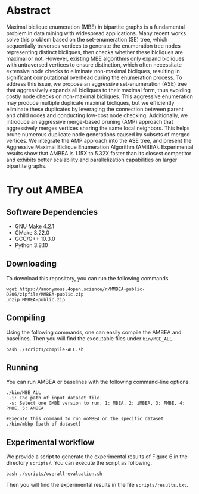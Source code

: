 # Abstract
Maximal biclique enumeration (MBE) in bipartite graphs is a fundamental problem in data mining with widespread applications.
Many recent works solve this problem based on the set-enumeration (SE) tree,
which sequentially traverses vertices to generate the enumeration tree nodes representing distinct bicliques,
then checks whether these bicliques are maximal or not.
However, existing MBE algorithms only expand bicliques with untraversed vertices to ensure distinction,
which often necessitate extensive node checks to eliminate non-maximal bicliques,
resulting in significant computational overhead during the enumeration process.
To address this issue, we propose an aggressive set-enumeration (ASE) tree that
aggressively expands all bicliques to their maximal form,
thus avoiding costly node checks on non-maximal bicliques.
This aggressive enumeration may produce multiple duplicate maximal bicliques,
but we efficiently eliminate these duplicates by
leveraging the connection between parent and child nodes 
and conducting low-cost node checking.
Additionally, we introduce an aggressive merge-based pruning (AMP) approach that
aggressively merges vertices sharing the same local neighbors.
This helps prune numerous duplicate node generations caused by subsets of merged vertices.
We integrate the AMP approach into the ASE tree,
and present the Aggressive Maximal Biclique Enumeration Algorithm (AMBEA).
Experimental results show that
AMBEA is 1.15X to 5.32X faster than its closest competitor
and exhibits better scalability and parallelization capabilities on larger bipartite graphs.
# Try out AMBEA
## Software Dependencies
- GNU Make 4.2.1
- CMake 3.22.0
- GCC/G++ 10.3.0
- Python 3.8.10

## Downloading
To download this repository, you can run the following commands.
```
wget https://anonymous.4open.science/r/MMBEA-public-D206/zipfile/MMBEA-public.zip
unzip MMBEA-public.zip
```

## Compiling
Using the following commands, one can easily compile the AMBEA and baselines. Then you will find the executable files under `bin/MBE_ALL`.
```
bash ./scripts/compile-ALL.sh
```

## Running

You can run AMBEA or baselines with the following command-line options.
```
./bin/MBE_ALL 
 -i: The path of input dataset file.
 -s: Select one GMBE version to run. 1: MBEA, 2: iMBEA, 3: FMBE, 4: PMBE, 5: AMBEA

#Execute this command to run ooMBEA on the specific dataset
./bin/mbbp [path of dataset]
```
## Experimental workflow
We provide a script to generate the experimental results of Figure 6 in the directory `scripts/`. You can execute the script as following.
```
bash ./scripts/overall-evaluation.sh 
```
Then you will find the experimental results in the file `scripts/results.txt`.
